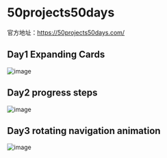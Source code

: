 # 50projects50days
官方地址：https://50projects50days.com/

## Day1 Expanding Cards
![image](https://user-images.githubusercontent.com/57955384/196118211-8959aca2-f2bf-491d-ad3a-58ad0aa34834.png)


## Day2 progress steps
![image](https://user-images.githubusercontent.com/57955384/196117621-eff2bf25-99f6-4b3c-98f1-55218d89d4a2.png)


## Day3 rotating navigation animation
![image](https://user-images.githubusercontent.com/57955384/196142588-6c915839-c884-46d8-86f1-4226cf1a1ea5.png)
